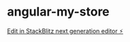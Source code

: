 # angular-my-store

[Edit in StackBlitz next generation editor ⚡️](https://stackblitz.com/~/github.com/KyunginNa/angular-my-store)